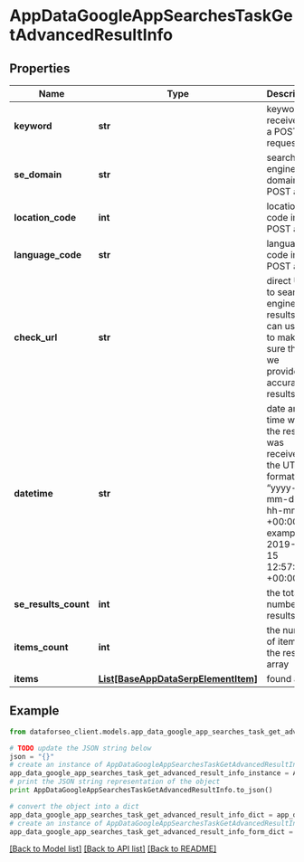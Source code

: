 # AppDataGoogleAppSearchesTaskGetAdvancedResultInfo


## Properties

Name | Type | Description | Notes
------------ | ------------- | ------------- | -------------
**keyword** | **str** | keyword received in a POST request | [optional] 
**se_domain** | **str** | search engine domain in a POST array | [optional] 
**location_code** | **int** | location code in a POST array | [optional] 
**language_code** | **str** | language code in a POST array | [optional] 
**check_url** | **str** | direct URL to search engine results you can use it to make sure that we provided accurate results | [optional] 
**datetime** | **str** | date and time when the result was received in the UTC format: “yyyy-mm-dd hh-mm-ss +00:00” example: 2019-11-15 12:57:46 +00:00 | [optional] 
**se_results_count** | **int** | the total number of results | [optional] 
**items_count** | **int** | the number of items in the results array | [optional] 
**items** | [**List[BaseAppDataSerpElementItem]**](BaseAppDataSerpElementItem.md) | found apps | [optional] 

## Example

```python
from dataforseo_client.models.app_data_google_app_searches_task_get_advanced_result_info import AppDataGoogleAppSearchesTaskGetAdvancedResultInfo

# TODO update the JSON string below
json = "{}"
# create an instance of AppDataGoogleAppSearchesTaskGetAdvancedResultInfo from a JSON string
app_data_google_app_searches_task_get_advanced_result_info_instance = AppDataGoogleAppSearchesTaskGetAdvancedResultInfo.from_json(json)
# print the JSON string representation of the object
print AppDataGoogleAppSearchesTaskGetAdvancedResultInfo.to_json()

# convert the object into a dict
app_data_google_app_searches_task_get_advanced_result_info_dict = app_data_google_app_searches_task_get_advanced_result_info_instance.to_dict()
# create an instance of AppDataGoogleAppSearchesTaskGetAdvancedResultInfo from a dict
app_data_google_app_searches_task_get_advanced_result_info_form_dict = app_data_google_app_searches_task_get_advanced_result_info.from_dict(app_data_google_app_searches_task_get_advanced_result_info_dict)
```
[[Back to Model list]](../README.md#documentation-for-models) [[Back to API list]](../README.md#documentation-for-api-endpoints) [[Back to README]](../README.md)


